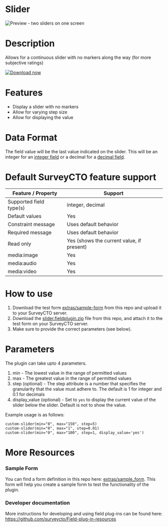 # Slider
![Preview - two sliders on one screen](/extras/slider.jpg)

# Description
Allows for a continuous slider with no markers along the way (for more subjective ratings)

[![Download now](extras/download-button.png)](https://github.com/surveycto/slider/raw/master/slider.fieldplugin.zip)

# Features

* Display a slider with no markers
* Allow for varying step size
* Allow for displaying the value

# Data Format

The field value will be the last value indicated on the slider. This will be an integer for an [integer field](https://docs.surveycto.com/02-designing-forms/01-core-concepts/03f.field-types-integer.html) or a decimal for a [decimal field](https://docs.surveycto.com/02-designing-forms/01-core-concepts/03g.field-types-decimal.html). 

# Default SurveyCTO feature support

Feature / Property |	Support
------------------ |  ---------
Supported field type(s) |	integer, decimal
Default values	| Yes
Constraint message	| Uses default behavior
Required message | Uses default behavior
Read only	| Yes (shows the current value, if present)
media:image	| Yes
media:audio	| Yes
media:video	| Yes

# How to use

1. Download the test form [extras/sample-form](https://github.com/surveycto/slider/raw/master/extras/sample-form/Sample%20form%20-%20slider%20field%20plug-in.xlsx) from this repo and upload it to your SurveyCTO server.
1. Download the [slider.fieldplugin.zip](https://github.com/surveycto/slider/raw/master/slider.fieldplugin.zip) file from this repo, and attach it to the test form on your SurveyCTO server.
1. Make sure to provide the correct parameters (see below).

# Parameters
The plugin can take upto 4 parameters.
1. min - The lowest value in the range of permitted values
2. max - The greatest value in the range of permitted values
3. step (optional) - The step attribute is a number that specifies the granularity that the value must adhere to. The default is 1 for integer and 0.1 for decimals
4. display_value (optional) - Set to `yes` to display the current value of the slider below the slider. Default is not to show the value. 

Example usage is as follows:  

`custom-slider(min="0", max="150", step=5)`  
`custom-slider(min="0", max="1", step=0.01)`  
`custom-slider(min="0", max="100", step=1, display_value='yes')`

# More Resources
### Sample Form
 You can find a form definition in this repo here: [extras/sample_form](https://github.com/surveycto/slider/raw/master/extras/sample-form/Sample%20form%20-%20slider%20field%20plug-in.xlsx). This form will help you create a sample form to test the functionality of the plugin.

### Developer documentation
More instructions for developing and using field plug-ins can be found here: https://github.com/surveycto/Field-plug-in-resources
